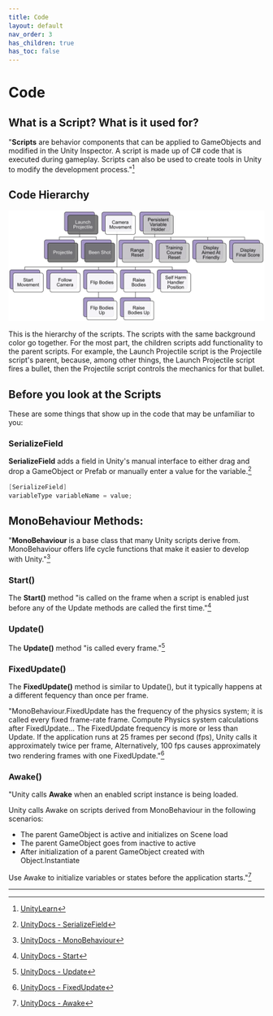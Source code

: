 ```yaml
---
title: Code
layout: default
nav_order: 3
has_children: true
has_toc: false
---
```

# Code
## What is a Script? What is it used for?
"**Scripts** are behavior components that can be applied to GameObjects and modified in the Unity Inspector. A script is made up of C# code that is executed during gameplay. Scripts can also be used to create tools in Unity to modify the development process."[^1]

## Code Hierarchy
![](./CodeHierarchy.png)

This is the hierarchy of the scripts. The scripts with the same background color go together. For the most part, the children scripts add functionality to the parent scripts. For example, the Launch Projectile script is the Projectile script's parent, because, among other things, the Launch Projectile script fires a bullet, then the Projectile script controls the mechanics for that bullet.

## Before you look at the Scripts
These are some things that show up in the code that may be unfamiliar to you:

### SerializeField
**SerializeField** adds a field in Unity's manual interface to either drag and drop a GameObject or Prefab or manually enter a value for the variable.[^2]
```csharp
[SerializeField]
variableType variableName = value;
```

## MonoBehaviour Methods:
"**MonoBehaviour** is a base class that many Unity scripts derive from. MonoBehaviour offers life cycle functions that make it easier to develop with Unity."[^3]

### Start()
The **Start()** method "is called on the frame when a script is enabled just before any of the Update methods are called the first time."[^4]

### Update()
The **Update()** method "is called every frame."[^5]

### FixedUpdate()
The **FixedUpdate()** method is similar to Update(), but it typically happens at a different fequency than once per frame. 

"MonoBehaviour.FixedUpdate has the frequency of the physics system; it is called every fixed frame-rate frame. Compute Physics system calculations after FixedUpdate... The FixedUpdate frequency is more or less than Update. If the application runs at 25 frames per second (fps), Unity calls it approximately twice per frame, Alternatively, 100 fps causes approximately two rendering frames with one FixedUpdate."[^6]

### Awake()
"Unity calls **Awake** when an enabled script instance is being loaded.

Unity calls Awake on scripts derived from MonoBehaviour in the following scenarios:
* The parent GameObject is active and initializes on Scene load
* The parent GameObject goes from inactive to active
* After initialization of a parent GameObject created with Object.Instantiate

Use Awake to initialize variables or states before the application starts."[^7]

----

[^1]: [UnityLearn](https://learn.unity.com/tutorial/working-with-scripts#)
[^2]: [UnityDocs - SerializeField](https://docs.unity3d.com/ScriptReference/SerializeField.html)
[^3]: [UnityDocs - MonoBehaviour](https://docs.unity3d.com/ScriptReference/MonoBehaviour.html)
[^4]: [UnityDocs - Start](https://docs.unity3d.com/ScriptReference/MonoBehaviour.Start.html)
[^5]: [UnityDocs - Update](https://docs.unity3d.com/ScriptReference/MonoBehaviour.Update.html)
[^6]: [UnityDocs - FixedUpdate](https://docs.unity3d.com/ScriptReference/MonoBehaviour.FixedUpdate.html)
[^7]: [UnityDocs - Awake](https://docs.unity3d.com/ScriptReference/MonoBehaviour.Awake.html)